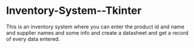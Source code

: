 # Inventory-System--Tkinter

This is an inventory system where you can enter the product id and name and supplier names and some info and create a datasheet and get a record of every data entered. 
